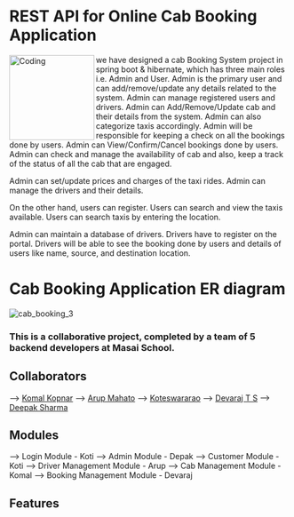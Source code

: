 # REST API for Online Cab Booking Application
<img align="left" alt="Coding" width="153" src="![Online Cab Booking Application](https://user-images.githubusercontent.com/104093194/201518188-f7518166-32a9-4938-bae2-c3dd38841aed.jpg)
">

we  have designed a cab Booking System project in spring boot & hibernate, which has three main roles i.e. Admin and User. Admin is the primary user and can add/remove/update any details related to the system. Admin can manage registered users and drivers. Admin can Add/Remove/Update cab and their details from the system. Admin can also categorize taxis accordingly. Admin will be responsible for keeping a check on all the bookings done by users. Admin can View/Confirm/Cancel bookings done by users. Admin can check and manage the availability of cab and also, keep a track of the status of all the cab that are engaged.

Admin can set/update prices and charges of the taxi rides. Admin can manage the drivers and their details.

On the other hand, users can register. Users can search and view the taxis available. Users can search taxis by entering the location.

Admin can maintain a database of drivers. Drivers have to register on the portal. Drivers will be able to see the booking done by users and details of users like name, source, and destination location.

# Cab Booking Application ER diagram
![cab_booking_3](https://user-images.githubusercontent.com/68966858/185020617-92914a9c-b5e2-4b3b-aa36-dc6a26454cba.jpeg)

### This is a collaborative project, completed by a team of 5 backend developers at Masai School.

## Collaborators

--> [Komal Kopnar](https://www.github.com/Komalkopnar622)
--> [Arup Mahato](https://www.github.com/arupx3492)
--> [Koteswararao](https://www.github.com/Koti79k)
--> [Devaraj T S](https://www.github.com/devrajts)
--> [Deepak Sharma](https://www.github.com/brahmandeepak)

## Modules

-->	Login Module - Koti
-->	Admin Module - Depak
-->	Customer Module - Koti
-->	Driver Management Module - Arup
-->	Cab Management Module - Komal
-->	Booking Management Module - Devaraj

## Features


